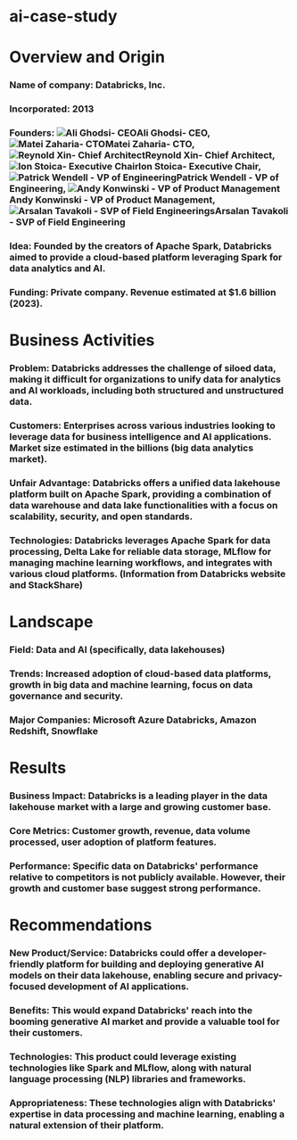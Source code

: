 # ai-case-study
# Overview and Origin
### Name of company: Databricks, Inc.
### Incorporated: 2013
### Founders: ![Ali Ghodsi- CEO](16414.jpg)Ali Ghodsi- CEO, ![Matei Zaharia- CTO](12118.jpg)Matei Zaharia- CTO, ![Reynold Xin- Chief Architect](12120.jpg)Reynold Xin- Chief Architect, ![Ion Stoica- Executive Chair](12116.jpg)Ion Stoica- Executive Chair, ![Patrick Wendell - VP of Engineering](12127.png)Patrick Wendell - VP of Engineering, ![Andy Konwinski - VP of Product Management](12108.jpg)Andy Konwinski - VP of Product Management, ![Arsalan Tavakoli - SVP of Field Engineerings](12109.jpg)Arsalan Tavakoli - SVP of Field Engineering
### Idea: Founded by the creators of Apache Spark, Databricks aimed to provide a cloud-based platform leveraging Spark for data analytics and AI.
### Funding: Private company. Revenue estimated at $1.6 billion (2023).

# Business Activities
### Problem: Databricks addresses the challenge of siloed data, making it difficult for organizations to unify data for analytics and AI workloads, including both structured and unstructured data.
### Customers: Enterprises across various industries looking to leverage data for business intelligence and AI applications. Market size estimated in the billions (big data analytics market).
### Unfair Advantage: Databricks offers a unified data lakehouse platform built on Apache Spark, providing a combination of data warehouse and data lake functionalities with a focus on scalability, security, and open standards.
### Technologies: Databricks leverages Apache Spark for data processing, Delta Lake for reliable data storage, MLflow for managing machine learning workflows, and integrates with various cloud platforms. (Information from Databricks website and StackShare)

# Landscape
### Field: Data and AI (specifically, data lakehouses)
### Trends: Increased adoption of cloud-based data platforms, growth in big data and machine learning, focus on data governance and security.
### Major Companies: Microsoft Azure Databricks, Amazon Redshift, Snowflake

# Results
### Business Impact: Databricks is a leading player in the data lakehouse market with a large and growing customer base.
### Core Metrics: Customer growth, revenue, data volume processed, user adoption of platform features.
### Performance: Specific data on Databricks' performance relative to competitors is not publicly available. However, their growth and customer base suggest strong performance.

# Recommendations
### New Product/Service: Databricks could offer a developer-friendly platform for building and deploying generative AI models on their data lakehouse, enabling secure and privacy-focused development of AI applications.
### Benefits: This would expand Databricks' reach into the booming generative AI market and provide a valuable tool for their customers.
### Technologies: This product could leverage existing technologies like Spark and MLflow, along with natural language processing (NLP) libraries and frameworks.
### Appropriateness: These technologies align with Databricks' expertise in data processing and machine learning, enabling a natural extension of their platform.
